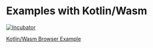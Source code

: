 # Examples with Kotlin/Wasm

[![Incubator](https://jb.gg/badges/incubator-plastic.svg)](https://github.com/JetBrains#jetbrains-on-github)

[Kotlin/Wasm Browser Example](browser-example)